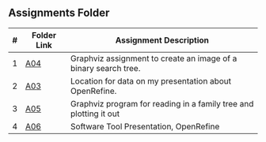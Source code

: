 ##  Assignments Folder

|   #   | Folder Link | Assignment Description |
| :---: | ----------- | ---------------------- |
|   1   |     [A04](A04)     | Graphviz assignment to create an image of a binary search tree.                       |
|   2   |     [A03](A03/)     | Location for data on my presentation about OpenRefine.                                     |
|   3   |   [A05](A05/)       | Graphviz program for reading in a family tree and plotting it out |
|   4   |   [A06](A06/)       | Software Tool Presentation, OpenRefine |